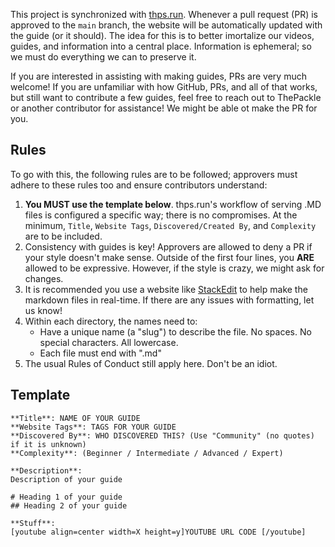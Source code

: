 This project is synchronized with [thps.run](https://thps.run/). Whenever a pull request (PR) is approved to the `main` branch, the website will be automatically updated with the guide (or it should). The idea for this is to better imortalize our videos, guides, and information into a central place. Information is ephemeral; so we must do everything we can to preserve it.  
  
If you are interested in assisting with making guides, PRs are very much welcome! If you are unfamiliar with how GitHub, PRs, and all of that works, but still want to contribute a few guides, feel free to reach out to ThePackle or another contributor for assistance! We might be able ot make the PR for you.  

## Rules
To go with this, the following rules are to be followed; approvers must adhere to these rules too and ensure contributors understand:
1. **You MUST use the template below**. thps.run's workflow of serving .MD files is configured a specific way; there is no compromises. At the minimum, `Title`, `Website Tags`, `Discovered/Created By`, and `Complexity` are to be included.
2. Consistency with guides is key! Approvers are allowed to deny a PR if your style doesn't make sense. Outside of the first four lines, you **ARE** allowed to be expressive. However, if the style is crazy, we might ask for changes.
3. It is recommended you use a website like [StackEdit](https://stackedit.io/) to help make the markdown files in real-time. If there are any issues with formatting, let us know!
4. Within each directory, the names need to:
    *   Have a unique name (a "slug") to describe the file. No spaces. No special characters. All lowercase.
    *   Each file must end with ".md"
5. The usual Rules of Conduct still apply here. Don't be an idiot.

## Template

```
**Title**: NAME OF YOUR GUIDE 
**Website Tags**: TAGS FOR YOUR GUIDE
**Discovered By**: WHO DISCOVERED THIS? (Use "Community" (no quotes) if it is unknown)
**Complexity**: (Beginner / Intermediate / Advanced / Expert)

**Description**:
Description of your guide

# Heading 1 of your guide
## Heading 2 of your guide

**Stuff**:
[youtube align=center width=X height=y]YOUTUBE URL CODE [/youtube]
```